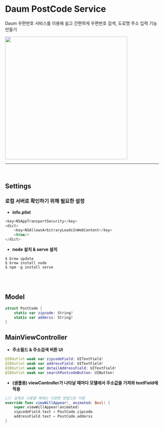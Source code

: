 # Daum PostCode Service
Daum 우편번호 서비스를 이용해 쉽고 간편하게 우편번호 검색, 도로명 주소 입력 기능 만들기

<image src="https://user-images.githubusercontent.com/80438047/154786539-53ee9551-1cdd-4f66-8006-82d48478e0cb.gif" height="400">

<br>
  
***
  
<br>

## Settings
### 로컬 서버로 확인하기 위해 필요한 설정
* **info.plist**
```swift
<key>NSAppTransportSecurity</key>
<dict>
	<key>NSAllowsArbitraryLoadsInWebContent</key>
	<true/>
</dict>
```
* **node 설치 & serve 설치**
```
$ brew update
$ brew install node
$ npm -g install serve
```

<br>
<br>
	
## Model
```swift
struct PostCode {
    static var zipcode: String?
    static var adderss: String?
}
```
	
## MainViewController
* **주소필드 & 주소검색 버튼 UI**
```swift
@IBOutlet weak var zipcodeField: UITextField!
@IBOutlet weak var addressField: UITextField!
@IBOutlet weak var detailAddressField: UITextField!
@IBOutlet weak var searchPostcodeButton: UIButton!
```
	
* **(샘플용) viewController가 나타날 때마다 모델에서 주소값을 가져와 textField에 적용**
```swift
/// 실제로 사용할 때에는 다양한 방법으로 이용
override func viewWillAppear(_ animated: Bool) {
    super.viewWillAppear(animated)
    zipcodeField.text = PostCode.zipcode
    addressField.text = PostCode.adderss
}
```
